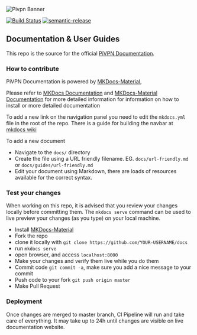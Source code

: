 ![Pivpn Banner](docs/img/pivpnbanner.png)

[![Build Status](https://travis-ci.com/pivpn/docs.svg?branch=master)](https://travis-ci.com/pivpn/docs)
[![semantic-release](https://img.shields.io/badge/%20%20%F0%9F%93%A6%F0%9F%9A%80-semantic--release-e10079.svg)](https://github.com/semantic-release/semantic-release)


## Documentation & User Guides

This repo is the source for the official [PiVPN Documentation](https://docs.pivpn.io).

### How to contribute

PiVPN Documentation is powered by [MKDocs-Material](https://squidfunk.github.io/mkdocs-material/),

Please refer to [MKDocs Documentation](https://www.mkdocs.org/user-guide/) and [MKDocs-Material Documentation](https://squidfunk.github.io/mkdocs-material/) for more detailed information for information on how to install or more detailed documentation


To add a new link on the navigation panel you need to edit the `mkdocs.yml` file in the root of the repo. There is a guide for building the navbar at [mkdocs wiki](https://www.mkdocs.org/user-guide/configuration/#nav)

To add a new document

- Navigate to the `docs/` directory
- Create the file using a URL friendly filename.
    EG. `docs/url-friendly.md` or `docs/guides/url-friendly.md`
- Edit your document using Markdown, there are loads of resources available for the correct syntax.

### Test your changes

When working on this repo, it is advised that you review your changes locally before committing them. The `mkdocs serve` command can be used to live preview your changes (as you type) on your local machine.

* Install [MKDocs-Material](https://squidfunk.github.io/mkdocs-material/getting-started/)
* Fork the repo
* clone it locally with `git clone https://github.com/YOUR-USERNAME/docs`
* run `mkdocs serve`
* open browser, and access `localhost:8000`
* Make your changes and verify them live while you do them
* Commit code `git commit -a`, make sure you add a nice message to your commit
* Push code to your fork `git push origin master`
* Make Pull Request

### Deployment

Once changes are merged to master branch, CI Pipeline will run and take care of everything.
It may take up to 24h until changes are visible on live documentation website.
